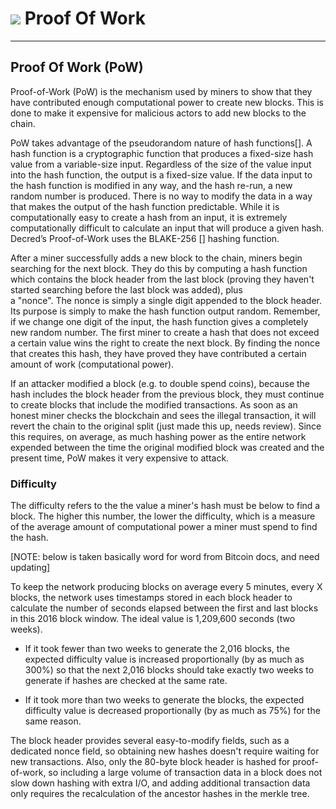 # <img class="dcr-icon" src="/img/dcr-icons/Transactions.svg" /> Proof Of Work

---



## Proof Of Work (PoW)

Proof-of-Work (PoW) is the mechanism used by miners to show that they 
have contributed enough computational power to create new blocks. This
is done to make it expensive for malicious actors to add new blocks
to the chain. 

PoW takes advantage of the pseudorandom nature of hash functions[]. A 
hash function is a cryptographic function that produces a fixed-size 
hash value from a variable-size input. Regardless of the size of the value
input into the hash function, the output is a fixed-size value. If
the data input to the hash function is modified in any way, and the hash
re-run, a new random number is produced. There is no way to
modify the data in a way that makes the output of the hash function 
predictable. While it is computationally easy to create a hash from an input, it is 
extremely computationally difficult to calculate an input that will 
produce a given hash. Decred’s Proof-of-Work uses the BLAKE-256 [] 
hashing function.

After a miner successfully adds a new block to the chain, miners 
begin searching for the next block. They do this by computing a hash
function which contains the block header from the last block (proving
they haven't started searching before the last block was added), plus  
a "nonce". The nonce is simply a single digit appended to the block
header. Its purpose is simply to make the hash function output random. 
Remember, if we change one digit of the input, the hash function gives
a completely new random number. The first miner to create a hash that
does not exceed a certain value wins the right to create the next block.
By finding the nonce that creates this hash, they have proved they have
contributed a certain amount of work (computational power). 

If an attacker modified a block (e.g. to double spend coins), because 
the hash includes the block header from the previous block, they must
continue to create blocks that include the modified transactions. As 
soon as an honest miner checks the blockchain and sees the illegal transaction,
it will revert the chain to the original split (just made this up, needs
review). Since
this requires, on average, as much hashing power as the entire network 
expended between the time the original modified block was created and 
the present time, PoW makes it very expensive to attack. 


### Difficulty

The difficulty refers to the the value a miner's hash must be below
to find a block. The higher this number, the lower the difficulty, which
is a measure of the average amount of computational power a miner must 
spend to find the hash. 

[NOTE: below is taken basically word for word from Bitcoin docs, and 
need updating]

To keep the network producing blocks on average every 5 minutes, every
X blocks, the network uses timestamps stored in each block header to 
calculate the number of seconds elapsed between the first and last blocks
in this 2016 block window. The ideal value is 1,209,600 seconds (two weeks).

* If it took fewer than two weeks to generate the 2,016 blocks,
  the expected difficulty value is increased proportionally (by as much
  as 300%) so that the next 2,016 blocks should take exactly two weeks
  to generate if hashes are checked at the same rate.

* If it took more than two weeks to generate the blocks, the expected
  difficulty value is decreased proportionally (by as much as 75%) for
  the same reason.

The block header provides several easy-to-modify fields, such as a
dedicated nonce field, so obtaining new hashes doesn't require waiting
for new transactions. Also, only the 80-byte block header is hashed for
proof-of-work, so including a large volume of transaction data in
a block does not slow down hashing with extra I/O, and adding additional
transaction data only requires the recalculation of the ancestor hashes in
the merkle tree.


